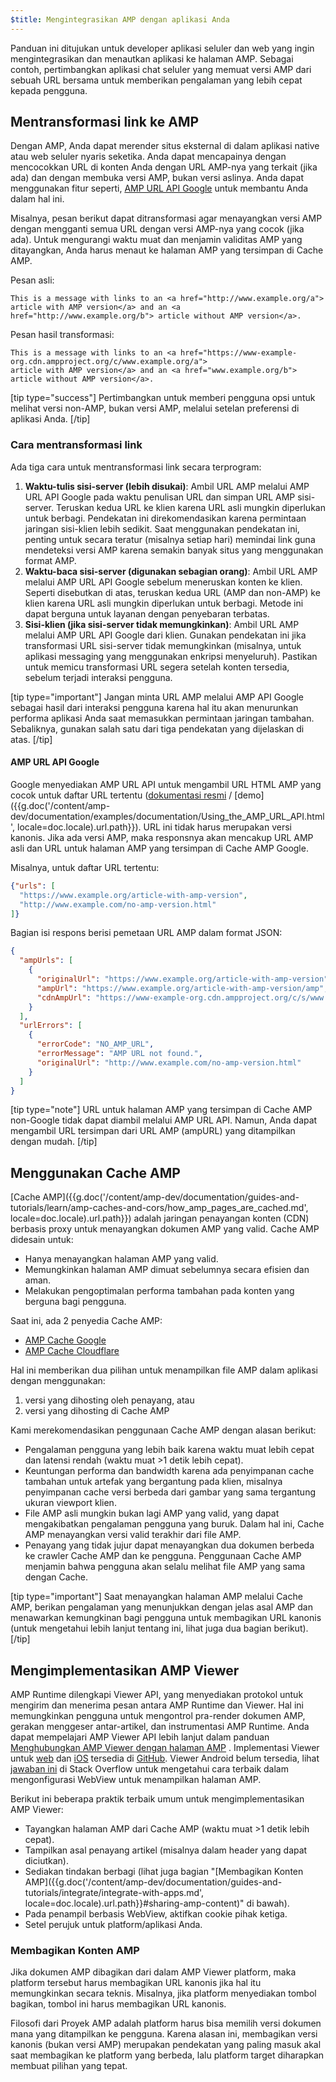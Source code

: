 ```yaml
---
$title: Mengintegrasikan AMP dengan aplikasi Anda
---
```


Panduan ini ditujukan untuk developer aplikasi seluler dan web yang ingin mengintegrasikan dan menautkan aplikasi ke halaman AMP. Sebagai contoh, pertimbangkan aplikasi chat seluler yang memuat versi AMP dari sebuah URL bersama untuk memberikan pengalaman yang lebih cepat kepada pengguna.

## Mentransformasi link ke AMP

Dengan AMP, Anda dapat merender situs eksternal di dalam aplikasi
native atau web seluler nyaris seketika. Anda dapat mencapainya dengan mencocokkan URL di konten Anda
dengan URL AMP-nya yang terkait (jika ada) dan dengan membuka versi AMP,
bukan versi aslinya. Anda dapat menggunakan fitur seperti,
[AMP URL API Google](https://developers.google.com/amp/cache/use-amp-url) untuk
membantu Anda dalam hal ini.

Misalnya, pesan berikut dapat ditransformasi agar menayangkan versi AMP
dengan mengganti semua URL dengan versi AMP-nya yang cocok (jika ada). Untuk
mengurangi waktu muat dan menjamin validitas AMP yang ditayangkan, Anda harus
menaut ke halaman AMP yang tersimpan di Cache AMP.

Pesan asli:

```text
This is a message with links to an <a href="http://www.example.org/a">
article with AMP version</a> and an <a href="http://www.example.org/b"> article without AMP version</a>.
```

Pesan hasil transformasi:

```text
This is a message with links to an <a href="https://www-example-org.cdn.ampproject.org/c/www.example.org/a">
article with AMP version</a> and an <a href="www.example.org/b"> article without AMP version</a>.
```

[tip type="success"]
Pertimbangkan untuk memberi pengguna opsi untuk melihat versi non-AMP, bukan
versi AMP, melalui setelan preferensi di aplikasi Anda.
[/tip]

### Cara mentransformasi link

Ada tiga cara untuk mentransformasi link secara terprogram:

1.  **Waktu-tulis sisi-server (lebih disukai)**: Ambil URL AMP melalui AMP URL API
    Google pada waktu penulisan URL dan simpan URL AMP sisi-server. Teruskan kedua
    URL ke klien karena URL asli mungkin diperlukan untuk berbagi.
    Pendekatan ini direkomendasikan karena permintaan jaringan sisi-klien lebih
    sedikit. Saat menggunakan pendekatan ini, penting untuk secara teratur
    (misalnya setiap hari) memindai link guna mendeteksi versi AMP karena semakin banyak situs
    yang menggunakan format AMP.
2.  **Waktu-baca sisi-server (digunakan sebagian orang)**: Ambil URL AMP melalui AMP URL
    API Google sebelum meneruskan konten ke klien. Seperti disebutkan di atas, teruskan
    kedua URL (AMP dan non-AMP) ke klien karena URL asli mungkin
    diperlukan untuk berbagi. Metode ini dapat berguna untuk layanan dengan penyebaran terbatas.
3.  **Sisi-klien (jika sisi-server tidak memungkinkan)**: Ambil URL AMP melalui
    AMP URL API Google dari klien. Gunakan pendekatan ini jika transformasi URL sisi-server
    tidak memungkinkan (misalnya, untuk aplikasi messaging yang menggunakan
    enkripsi menyeluruh). Pastikan untuk memicu transformasi URL segera setelah
    konten tersedia, sebelum terjadi interaksi pengguna.

[tip type="important"]
Jangan minta URL AMP melalui AMP API Google sebagai hasil dari interaksi
pengguna karena hal itu akan menurunkan performa aplikasi Anda saat
memasukkan permintaan jaringan tambahan. Sebaliknya, gunakan salah satu dari tiga pendekatan yang
dijelaskan di atas.
[/tip]

#### AMP URL API Google

Google menyediakan AMP URL API untuk mengambil URL HTML AMP yang cocok untuk
daftar URL tertentu ([dokumentasi resmi](https://developers.google.com/amp/cache/use-amp-url) /
[demo]({{g.doc('/content/amp-dev/documentation/examples/documentation/Using_the_AMP_URL_API.html', locale=doc.locale).url.path}}). URL ini
tidak harus merupakan versi kanonis. Jika ada versi AMP, maka responsnya
akan mencakup URL AMP asli dan URL untuk halaman AMP yang tersimpan di
Cache AMP Google.

Misalnya, untuk daftar URL tertentu:

```json
{"urls": [
  "https://www.example.org/article-with-amp-version",
  "http://www.example.com/no-amp-version.html"
]}
```

Bagian isi respons berisi pemetaan URL AMP dalam format JSON:

```json
{
  "ampUrls": [
    {
      "originalUrl": "https://www.example.org/article-with-amp-version",
      "ampUrl": "https://www.example.org/article-with-amp-version/amp",
      "cdnAmpUrl": "https://www-example-org.cdn.ampproject.org/c/s/www.example.org/article-with-amp-version"
    }
  ],
  "urlErrors": [
    {
      "errorCode": "NO_AMP_URL",
      "errorMessage": "AMP URL not found.",
      "originalUrl": "http://www.example.com/no-amp-version.html"
    }
  ]
}
```

[tip type="note"]
URL untuk halaman AMP yang tersimpan di Cache AMP non-Google tidak dapat diambil melalui
AMP URL API. Namun, Anda dapat mengambil URL tersimpan dari URL AMP
(ampURL) yang ditampilkan dengan mudah.
[/tip]

## Menggunakan Cache AMP

[Cache AMP]({{g.doc('/content/amp-dev/documentation/guides-and-tutorials/learn/amp-caches-and-cors/how_amp_pages_are_cached.md', locale=doc.locale).url.path}}) adalah
jaringan penayangan konten (CDN) berbasis proxy untuk menayangkan dokumen AMP yang valid.
Cache AMP didesain untuk:

*   Hanya menayangkan halaman AMP yang valid.
*   Memungkinkan halaman AMP dimuat sebelumnya secara efisien dan aman.
*   Melakukan pengoptimalan performa tambahan pada konten yang berguna bagi pengguna.

Saat ini, ada 2 penyedia Cache AMP:

*   [AMP Cache Google](https://developers.google.com/amp/cache/)
*   [AMP Cache Cloudflare](https://amp.cloudflare.com/)

Hal ini memberikan dua pilihan untuk menampilkan file AMP dalam aplikasi dengan menggunakan:

1.  versi yang dihosting oleh penayang, atau
2.  versi yang dihosting di Cache AMP

Kami merekomendasikan penggunaan Cache AMP dengan alasan berikut:

*  Pengalaman pengguna yang lebih baik karena waktu muat lebih cepat dan latensi rendah
    (waktu muat >1 detik lebih cepat).
*  Keuntungan performa dan bandwidth karena ada penyimpanan cache tambahan untuk artefak yang
    bergantung pada klien, misalnya penyimpanan cache versi berbeda dari gambar yang sama
    tergantung ukuran viewport klien.
*  File AMP asli mungkin bukan lagi AMP yang valid, yang dapat mengakibatkan
    pengalaman pengguna yang buruk. Dalam hal ini, Cache AMP menayangkan versi
    valid terakhir dari file AMP.
*  Penayang yang tidak jujur dapat menayangkan dua dokumen berbeda ke
    crawler Cache AMP dan ke pengguna. Penggunaan Cache AMP menjamin bahwa
    pengguna akan selalu melihat file AMP yang sama dengan Cache.

[tip type="important"]
Saat menayangkan halaman AMP melalui Cache AMP, berikan pengalaman yang
menunjukkan dengan jelas asal AMP dan menawarkan kemungkinan bagi pengguna untuk
membagikan URL kanonis (untuk mengetahui lebih lanjut tentang ini, lihat juga dua bagian berikut).
[/tip]

## Mengimplementasikan AMP Viewer

AMP Runtime dilengkapi Viewer API, yang menyediakan protokol untuk mengirim dan
menerima pesan antara AMP Runtime dan Viewer. Hal ini memungkinkan pengguna untuk
mengontrol pra-render dokumen AMP, gerakan menggeser antar-artikel, dan
instrumentasi AMP Runtime. Anda dapat mempelajari AMP Viewer API lebih lanjut dalam panduan
[Menghubungkan AMP Viewer dengan halaman AMP](https://github.com/ampproject/amphtml/blob/master/extensions/amp-viewer-integration/integrating-viewer-with-amp-doc-guide.md)
. Implementasi Viewer untuk [web](https://github.com/ampproject/amp-viewer/blob/master/mobile-web/README.md)
dan [iOS](https://github.com/ampproject/amp-viewer/tree/master/ios)
tersedia di [GitHub](https://github.com/ampproject/amp-viewer). Viewer Android
belum tersedia, lihat [jawaban ini](https://stackoverflow.com/questions/44856759/does-we-need-to-change-anything-in-usual-webpage-loader-for-loading-an-amp-acce/44869038#44869038)
di Stack Overflow untuk mengetahui cara terbaik dalam mengonfigurasi WebView untuk menampilkan halaman AMP.

Berikut ini beberapa praktik terbaik umum untuk mengimplementasikan AMP Viewer:

*   Tayangkan halaman AMP dari Cache AMP (waktu muat >1 detik lebih cepat).
*   Tampilkan asal penayang artikel (misalnya dalam header yang dapat diciutkan).
*   Sediakan tindakan berbagi (lihat juga bagian "[Membagikan Konten AMP]({{g.doc('/content/amp-dev/documentation/guides-and-tutorials/integrate/integrate-with-apps.md', locale=doc.locale).url.path}}#sharing-amp-content)"
    di bawah).
*   Pada penampil berbasis WebView, aktifkan cookie pihak ketiga.
*   Setel perujuk untuk platform/aplikasi Anda.

### Membagikan Konten AMP

Jika dokumen AMP dibagikan dari dalam AMP Viewer platform, maka platform tersebut
harus membagikan URL kanonis jika hal itu memungkinkan secara teknis. Misalnya, jika
platform menyediakan tombol bagikan, tombol ini harus membagikan URL kanonis.

Filosofi dari Proyek AMP adalah platform harus bisa memilih versi dokumen mana yang
ditampilkan ke pengguna. Karena alasan ini, membagikan versi kanonis
(bukan versi AMP) merupakan pendekatan yang paling masuk akal saat
membagikan ke platform yang berbeda, lalu platform target diharapkan membuat
pilihan yang tepat.
